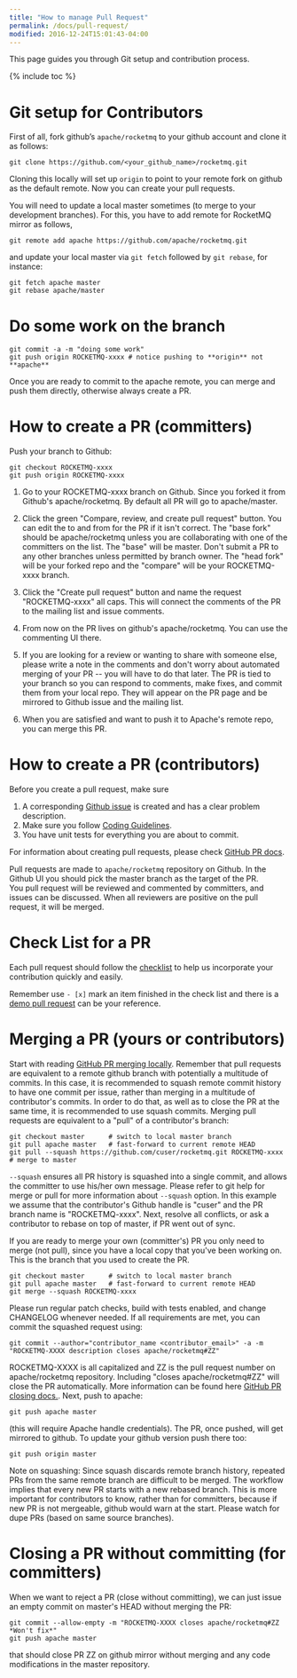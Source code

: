 ```yaml
---
title: "How to manage Pull Request"
permalink: /docs/pull-request/
modified: 2016-12-24T15:01:43-04:00
---
```


This page guides you through Git setup and contribution process.

{% include toc %}

# Git setup for Contributors
First of all, fork github’s `apache/rocketmq` to your github account and clone it as follows:

    git clone https://github.com/<your_github_name>/rocketmq.git

Cloning this locally will set up `origin` to point to your remote fork on github as the default remote.
Now you can create your pull requests.

You will need to update a local master sometimes (to merge to your development branches).
For this, you have to add remote for RocketMQ mirror as follows,

    git remote add apache https://github.com/apache/rocketmq.git
    
and update your local master via `git fetch` followed by `git rebase`, for instance:

    git fetch apache master
    git rebase apache/master
    
# Do some work on the branch

    git commit -a -m "doing some work"
    git push origin ROCKETMQ-xxxx # notice pushing to **origin** not **apache**
    
Once you are ready to commit to the apache remote, you can merge and push them directly, otherwise always create a PR.

# How to create a PR (committers)

Push your branch to Github:

    git checkout ROCKETMQ-xxxx
    git push origin ROCKETMQ-xxxx
    
1. Go to your ROCKETMQ-xxxx branch on Github. Since you forked it from Github's apache/rocketmq. By default all PR will go to apache/master.

2. Click the green "Compare, review, and create pull request" button. You can edit the to and from for the PR if it isn't correct. The "base fork" should be apache/rocketmq unless you are collaborating with one of the committers on the list. The "base" will be master. Don't submit a PR to any other branches unless permitted by branch owner. The "head fork" will be your forked repo and the "compare" will be your ROCKETMQ-xxxx branch.
3. Click the "Create pull request" button and name the request "ROCKETMQ-xxxx" all caps. This will connect the comments of the PR to the mailing list and issue comments.
4. From now on the PR lives on github's apache/rocketmq. You can use the commenting UI there.
5. If you are looking for a review or wanting to share with someone else, please write a note in the comments and don't worry about automated merging of your PR -- you will have to do that later. The PR is tied to your branch so you can respond to comments, make fixes, and commit them from your local repo. They will appear on the PR page and be mirrored to Github issue and the mailing list.
6. When you are satisfied and want to push it to Apache's remote repo, you can merge this PR.

# How to create a PR (contributors)
Before you create a pull request, make sure
1. A corresponding [Github issue](https://github.com/apache/rocketmq/issues) is created and has a clear problem description.
2. Make sure you follow [Coding Guidelines](/docs/code-guidelines/).
3. You have unit tests for everything you are about to commit.

For information about creating pull requests, please check [GitHub PR docs](https://help.github.com/articles/creating-a-pull-request/).

Pull requests are made to `apache/rocketmq` repository on Github. 
In the Github UI you should pick the master branch as the target of the PR. <br />
You pull request will be reviewed and commented by committers, and issues can be discussed. When all reviewers are positive on the pull request, it will be merged.

# Check List for a PR

Each pull request should follow the [checklist](https://github.com/apache/rocketmq/blob/master/.github/PULL_REQUEST_TEMPLATE.md) to help us incorporate your contribution quickly and easily.

Remember use `- [x]` mark an item finished in the check list and there is a [demo pull request](https://github.com/apache/rocketmq/pull/152) can be your reference. 

# Merging a PR (yours or contributors)
Start with reading [GitHub PR merging locally](https://help.github.com/articles/checking-out-pull-requests-locally/). Remember that pull requests are equivalent to a remote github branch with potentially a multitude of commits. In this case, it is recommended to squash remote commit history to have one commit per issue, rather than merging in a multitude of contributor's commits. In order to do that, as well as to close the PR at the same time, it is recommended to use squash commits.
Merging pull requests are equivalent to a "pull" of a contributor's branch:

    git checkout master      # switch to local master branch
    git pull apache master   # fast-forward to current remote HEAD
    git pull --squash https://github.com/cuser/rocketmq.git ROCKETMQ-xxxx  # merge to master
    
`--squash` ensures all PR history is squashed into a single commit, and allows the committer to use his/her own message. Please refer to git help for merge or pull for more information about `--squash` option. In this example we assume that the contributor's Github handle is "cuser" and the PR branch name is "ROCKETMQ-xxxx". Next, resolve all conflicts, or ask a contributor to rebase on top of master, if PR went out of sync.

If you are ready to merge your own (committer's) PR you only need to merge (not pull), since you have a local copy that you've been working on. This is the branch that you used to create the PR.

    git checkout master      # switch to local master branch
    git pull apache master   # fast-forward to current remote HEAD
    git merge --squash ROCKETMQ-xxxx
    
Please run regular patch checks, build with tests enabled, and change CHANGELOG whenever needed.
If all requirements are met, you can commit the squashed request using:

    git commit --author="contributor_name <contributor_email>" -a -m "ROCKETMQ-XXXX description closes apache/rocketmq#ZZ"
    
ROCKETMQ-XXXX is all capitalized and ZZ is the pull request number on apache/rocketmq repository. Including "closes apache/rocketmq#ZZ" will close the PR automatically. More information can be found here [GitHub PR closing docs.](https://help.github.com/articles/closing-issues-via-commit-messages/).
Next, push to apache:

    git push apache master
    
(this will require Apache handle credentials).
The PR, once pushed, will get mirrored to github. To update your github version push there too:

    git push origin master
    
Note on squashing: Since squash discards remote branch history, repeated PRs from the same remote branch are difficult to be merged. The workflow implies that every new PR starts with a new rebased branch. This is more important for contributors to know, rather than for committers, because if new PR is not mergeable, github would warn at the start. Please watch for dupe PRs (based on same source branches).

# Closing a PR without committing (for committers)
When we want to reject a PR (close without committing), we can just issue an empty commit on master's HEAD without merging the PR:

    git commit --allow-empty -m "ROCKETMQ-XXXX closes apache/rocketmq#ZZ *Won't fix*"
    git push apache master
    
that should close PR ZZ on github mirror without merging and any code modifications in the master repository.



